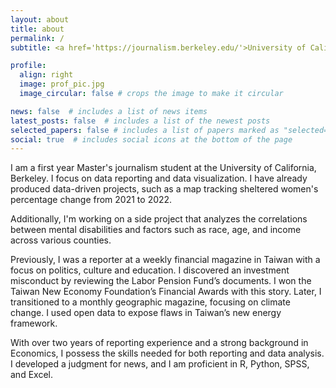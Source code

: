```yaml
---
layout: about
title: about
permalink: /
subtitle: <a href='https://journalism.berkeley.edu/'>University of California, Berkeley, School of Journalism</a>. I tell data-driven stories.  

profile:
  align: right
  image: prof_pic.jpg
  image_circular: false # crops the image to make it circular

news: false  # includes a list of news items
latest_posts: false  # includes a list of the newest posts
selected_papers: false # includes a list of papers marked as "selected={true}"
social: true  # includes social icons at the bottom of the page
---
```

 I am a first year Master's journalism student at the University of California, Berkeley. I focus on data reporting and data visualization. I have already produced data-driven projects, such as a map tracking sheltered women's percentage change from 2021 to 2022. 
 
 Additionally, I'm working on a side project that analyzes the correlations between mental disabilities and factors such as race, age, and income across various counties. 
 
 Previously, I was a reporter at a weekly financial magazine in Taiwan with a focus on politics, culture and education. I discovered an investment misconduct by reviewing the Labor Pension Fund’s documents. I won the Taiwan New Economy Foundation’s Financial Awards with this story. Later, I transitioned to a monthly geographic magazine, focusing on climate change. I used open data to expose flaws in Taiwan’s new energy framework. 

With over two years of reporting experience and a strong background in Economics, I possess the skills needed for both reporting and data analysis. I developed a judgment for news, and I am proficient in R, Python, SPSS, and Excel.
